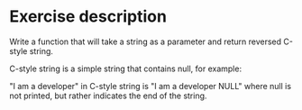 # Exercise description
Write a function that will take a string as a parameter and return reversed C-style string.

C-style string is a simple string that contains null, for example:

"I am a developer" in C-style string is "I am a developer NULL" where null is not printed, but rather indicates the end of the string.
